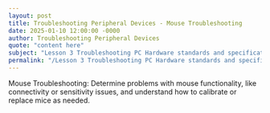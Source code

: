 ```yaml
---
layout: post
title: Troubleshooting Peripheral Devices - Mouse Troubleshooting
date: 2025-01-10 12:00:00 -0000
author: Troubleshooting Peripheral Devices
quote: "content here"
subject: "Lesson 3 Troubleshooting PC Hardware standards and specifications"
permalink: "/Lesson 3 Troubleshooting PC Hardware standards and specifications/Troubleshooting Peripheral Devices/Troubleshooting Peripheral Devices - Mouse Troubleshooting"
---
```


Mouse Troubleshooting: Determine problems with mouse functionality, like connectivity or sensitivity issues, and understand how to calibrate or replace mice as needed.
